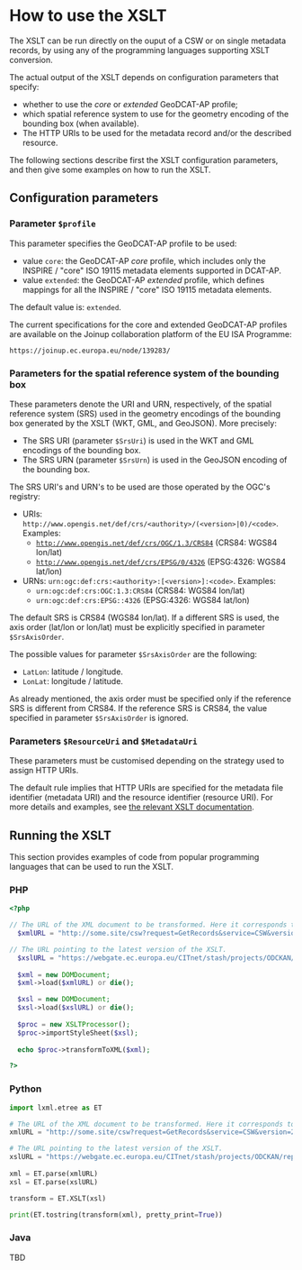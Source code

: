 # How to use the XSLT

The XSLT can be run directly on the ouput of a CSW or on single metadata records, by using any of the programming languages supporting XSLT conversion.

The actual output of the XSLT depends on configuration parameters that specify:

* whether to use the _core_ or _extended_ GeoDCAT-AP profile;
* which spatial reference system to use for the geometry encoding of the bounding box (when available).
* The HTTP URIs to be used for the metadata record and/or the described resource.

The following sections describe first the XSLT configuration parameters, and then give some examples on how to run the XSLT.

## Configuration parameters

### Parameter `$profile`

This parameter specifies the GeoDCAT-AP profile to be used:

* value `core`: the GeoDCAT-AP _core_ profile, which includes only the INSPIRE / "core" ISO 19115 metadata elements supported in DCAT-AP.
* value `extended`: the GeoDCAT-AP _extended_ profile, which defines mappings for all the INSPIRE / "core" ISO 19115 metadata elements.

The default value is: `extended`.
  
The current specifications for the core and extended GeoDCAT-AP profiles are available on the Joinup collaboration platform of the EU ISA Programme:

    https://joinup.ec.europa.eu/node/139283/

### Parameters for the spatial reference system of the bounding box

These parameters denote the URI and URN, respectively, of the spatial reference system (SRS) used in the geometry encodings of the bounding box generated by the XSLT (WKT, GML, and GeoJSON). More precisely:

* The SRS URI (parameter `$SrsUri`) is used in the WKT and GML encodings of the bounding box.
* The SRS URN (parameter `$SrsUrn`) is used in the GeoJSON encoding of the bounding box.

The SRS URI's and URN's to be used are those operated by the OGC's registry:

* URIs: `http://www.opengis.net/def/crs/<authority>/(<version>|0)/<code>`. Examples: 
    * [`http://www.opengis.net/def/crs/OGC/1.3/CRS84`](http://www.opengis.net/def/crs/OGC/1.3/CRS84) (CRS84: WGS84 lon/lat)
    * [`http://www.opengis.net/def/crs/EPSG/0/4326`](http://www.opengis.net/def/crs/EPSG/0/4326) (EPSG:4326: WGS84 lat/lon)
* URNs: `urn:ogc:def:crs:<authority>:[<version>]:<code>`. Examples: 
    * `urn:ogc:def:crs:OGC:1.3:CRS84` (CRS84: WGS84 lon/lat)
    * `urn:ogc:def:crs:EPSG::4326` (EPSG:4326: WGS84 lat/lon)

The default SRS is CRS84 (WGS84 lon/lat). If a different SRS is used, the axis order (lat/lon or lon/lat) must be explicitly specified in parameter `$SrsAxisOrder`.

The possible values for parameter `$SrsAxisOrder` are the following:

* `LatLon`: latitude / longitude.
* `LonLat`: longitude / latitude.

As already mentioned, the axis order must be specified only if the reference SRS is different from CRS84. If the reference SRS is CRS84, the value specified in parameter `$SrsAxisOrder` is ignored.

### Parameters `$ResourceUri` and `$MetadataUri` 

These parameters must be customised depending on the strategy used to assign HTTP URIs.
  
The default rule implies that HTTP URIs are specified for the metadata file identifier (metadata URI) and the resource identifier (resource URI). For more details and examples, see [the relevant XSLT documentation](./HTTP-URIs.md).

## Running the XSLT

This section provides examples of code from popular programming languages that can be used to run the XSLT.

### PHP

````php
<?php

// The URL of the XML document to be transformed. Here it corresponds to a "GetRecords" output of a fictitious CSW, with the "maxRecords" parameter set to 10.
  $xmlURL = "http://some.site/csw?request=GetRecords&service=CSW&version=2.0.2&namespace=xmlns%28csw=http://www.opengis.net/cat/csw%29&resultType=results&outputSchema=http://www.isotc211.org/2005/gmd&outputFormat=application/xml&typeNames=csw:Record&elementSetName=full&constraintLanguage=CQL_TEXT&constraint_language_version=1.1.0&maxRecords=10";

// The URL pointing to the latest version of the XSLT.
  $xslURL = "https://webgate.ec.europa.eu/CITnet/stash/projects/ODCKAN/repos/iso-19139-to-dcat-ap/browse/iso-19139-to-dcat-ap.xsl?raw";
  
  $xml = new DOMDocument;
  $xml->load($xmlURL) or die();

  $xsl = new DOMDocument;
  $xsl->load($xslURL) or die();
  
  $proc = new XSLTProcessor();
  $proc->importStyleSheet($xsl);
  
  echo $proc->transformToXML($xml);

?>
````

### Python

````python
import lxml.etree as ET

# The URL of the XML document to be transformed. Here it corresponds to a "GetRecords" output of a fictitious CSW, with the "maxRecords" parameter set to 10.
xmlURL = "http://some.site/csw?request=GetRecords&service=CSW&version=2.0.2&namespace=xmlns%28csw=http://www.opengis.net/cat/csw%29&resultType=results&outputSchema=http://www.isotc211.org/2005/gmd&outputFormat=application/xml&typeNames=csw:Record&elementSetName=full&constraintLanguage=CQL_TEXT&constraint_language_version=1.1.0&maxRecords=10"

# The URL pointing to the latest version of the XSLT.
xslURL = "https://webgate.ec.europa.eu/CITnet/stash/projects/ODCKAN/repos/iso-19139-to-dcat-ap/browse/iso-19139-to-dcat-ap.xsl?raw"
  
xml = ET.parse(xmlURL)
xsl = ET.parse(xslURL)

transform = ET.XSLT(xsl)

print(ET.tostring(transform(xml), pretty_print=True))
````

### Java

TBD
